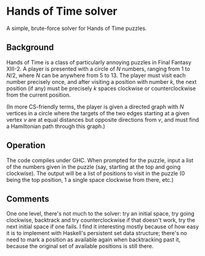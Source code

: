 Hands of Time solver
====================

A simple, brute-force solver for Hands of Time puzzles.

Background
----------
Hands of Time is a class of particularly annoying puzzles in
Final Fantasy XIII-2.  A player is presented with a circle of _N_ numbers,
ranging from 1 to _N_/2, where _N_ can be anywhere from 5 to 13.  The player
must visit each number precisely once, and after visiting a position with
number _k_, the next position (if any) must be precisely _k_ spaces clockwise
or counterclockwise from the current position.

(In more CS-friendly terms, the player is given a directed graph with _N_
vertices in a circle where the targets of the two edges starting at a given
vertex _v_ are at equal distances but opposite directions from _v_,
and must find a Hamiltonian path through this graph.)

Operation
---------
The code compiles under GHC.  When prompted for the puzzle, input a list of the
numbers given in the puzzle (say, starting at the top and going clockwise).  The
output will be a list of positions to visit in the puzzle (0 being the top
position, 1 a single space clockwise from there, etc.)

Comments
--------
One one level, there's not much to the solver: try an initial space, try going
clockwise, backtrack and try counterclockwise if that doesn't work, try the
next initial space if one fails.  I find it interesting mostly because of how
easy it is to implement with Haskell's persistent set data structure; there's
no need to mark a position as available again when backtracking past it,
because the original set of available positions is still there.
